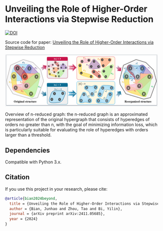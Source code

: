 # Unveiling the Role of Higher-Order Interactions via Stepwise Reduction
[![DOI](https://img.shields.io/badge/arXiv-2411.05685-B31B1B.svg)](https://doi.org/10.48550/arXiv.2411.05685)


Source code for paper: [Unveiling the Role of Higher-Order Interactions via Stepwise Reduction](https://doi.org/10.48550/arXiv.2411.05685)

![The process to construct the n-reduced graph](Fig1.png)

Overview of n-reduced graph: the n-reduced graph is an approximated representation of the original hypergraph
that consists of hyperedges of orders no greater than n, with the goal of minimizing information loss,
which is particularly suitable for evaluating the role of hyperedges with orders larger than a threshold.

## Dependencies
Compatible with Python 3.x.

## Citation
If you use this project in your research, please cite:

```bibtex
@article{bian2024beyond,
  title = {Unveiling the Role of Higher-Order Interactions via Stepwise Reduction},
  author = {Bian, Junhao and Zhou, Tao and Bi, Yilin},
  journal = {arXiv preprint arXiv:2411.05685},
  year = {2024}
}

